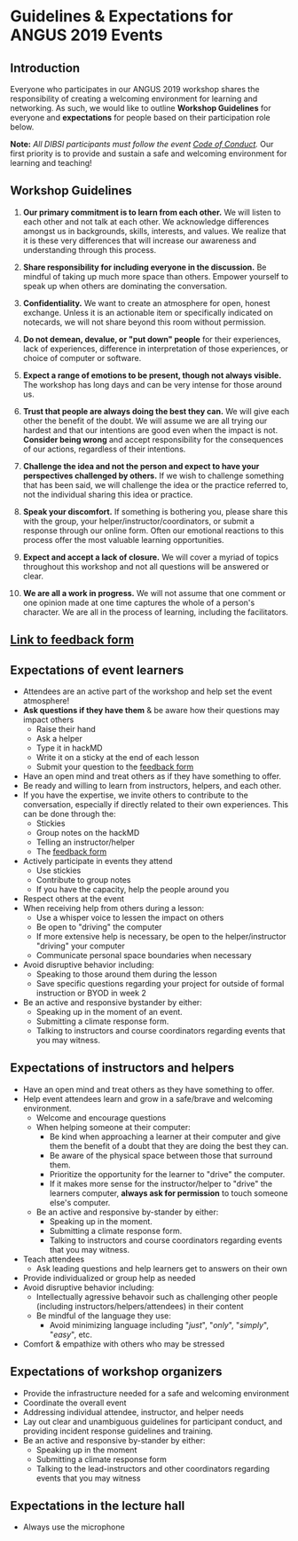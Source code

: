 # Guidelines & Expectations for ANGUS 2019 Events

 ## Introduction
Everyone who participates in our ANGUS 2019 workshop shares the responsibility of creating a welcoming environment for learning and networking. As such, we would like to outline **Workshop Guidelines** for everyone and **expectations** for people based on their participation role below. 

 **Note:** *All DIBSI participants must follow the event [Code of Conduct](coc.html).* Our first priority is to provide and sustain a safe and welcoming environment for learning and teaching!  

 ## Workshop Guidelines 
1. **Our primary commitment is to learn from each other.** We will listen to each other and not talk at each other. We acknowledge differences amongst us in backgrounds, skills, interests, and values. We realize that it is these very differences that will increase our awareness and understanding through this process.

 2. **Share responsibility for including everyone in the discussion.** Be mindful of taking up much more space than others. Empower yourself to speak up when others are dominating the conversation.

 3. **Confidentiality.** We want to create an atmosphere for open, honest exchange. Unless it is an actionable item or specifically indicated on notecards, we will not share beyond this room without permission.

 4. **Do not demean, devalue, or "put down" people** for their experiences, lack of experiences, difference in interpretation of those experiences, or choice of computer or software.

 5. **Expect a range of emotions to be present, though not always visible.** The workshop has long days and can be very intense for those around us.

 6. **Trust that people are always doing the best they can.** We will give each other the benefit of the doubt. We will assume we are all trying our hardest and that our intentions are good even when the impact is not. **Consider being wrong** and accept responsibility for the consequences of our actions, regardless of their intentions. 

 7. **Challenge the idea and not the person and expect to have your perspectives challenged by others.** If we wish to challenge something that has been said, we will challenge the idea or the practice referred to, not the individual sharing this idea or practice. 

 8. **Speak your discomfort.** If something is bothering you, please share this with the group, your helper/instructor/coordinators, or submit a response through our online form. Often our emotional reactions to this process offer the most valuable learning opportunities.

 9. **Expect and accept a lack of closure.** We will cover a myriad of topics throughout this workshop and not all questions will be answered or clear. 

 10. **We are all a work in progress.** We will not assume that one comment or one opinion made at one time captures the whole of a person's character. We are all in the process of learning, including the facilitators.

## [Link to feedback form](http://bit.ly/2019_ANGUS_Feedback)

 ## Expectations of event learners  
* Attendees are an active part of the workshop and help set the event atmosphere!
* **Ask questions if they have them** & be aware how their questions may impact others  
    * Raise their hand 
    * Ask a helper
    * Type it in hackMD 
    * Write it on a sticky at the end of each lesson
    * Submit your question to the [feedback form](http://bit.ly/2019_ANGUS_Feedback)
* Have an open mind and treat others as if they have something to offer.  
* Be ready and willing to learn from instructors, helpers, and each other.
* If you have the expertise, we invite others to contribute to the conversation, especially if directly related to their own experiences. This can be done through the:  
    * Stickies 
    * Group notes on the hackMD
    * Telling an instructor/helper
    * The [feedback form](http://bit.ly/2019_ANGUS_Feedback)
* Actively participate in events they attend  
    * Use stickies
    * Contribute to group notes
    * If you have the capacity, help the people around you  
* Respect others at the event
* When receiving help from others during a lesson:  
    * Use a whisper voice to lessen the impact on others 
    * Be open to "driving" the computer 
    * If more extensive help is necessary, be open to the helper/instructor "driving" your computer
    * Communicate personal space boundaries when necessary
* Avoid disruptive behavior including:
    * Speaking to those around them during the lesson 
    * Save specific questions regarding your project for outside of formal instruction or BYOD in week 2
* Be an active and responsive bystander by either:  
   * Speaking up in the moment of an event.
   * Submitting a climate response form.
   * Talking to instructors and course coordinators regarding events that you may witness.

 ## Expectations of instructors and helpers    
* Have an open mind and treat others as they have something to offer.
* Help event attendees learn and grow in a safe/brave and welcoming environment.   
    * Welcome and encourage questions   
    * When helping someone at their computer:  
        * Be kind when approaching a learner at their computer and give them the benefit of a doubt that they are doing the best they can. 
        * Be aware of the physical space between those that surround them.
        * Prioritize the opportunity for the learner to "drive" the computer. 
        * If it makes more sense for the instructor/helper to "drive" the learners computer, **always ask for permission** to touch someone else's computer.   
    * Be an active and responsive by-stander by either:  
        * Speaking up in the moment.
        * Submitting a climate response form.
        * Talking to instructors and course coordinators regarding events that you may witness.
* Teach attendees 
    * Ask leading questions and help learners get to answers on their own 
* Provide individualized or group help as needed
* Avoid disruptive behavior including:
    * Intellectually agressive behavoir such as challenging other people (including instructors/helpers/attendees) in their content  
    * Be mindful of the language they use:
         * Avoid minimizing language including "*just*", "*only*", "*simply*", "*easy*", etc.
* Comfort & empathize with others who may be stressed


 ## Expectations of workshop organizers  
* Provide the infrastructure needed for a safe and welcoming environment  
* Coordinate the overall event  
* Addressing individual attendee, instructor, and helper needs
* Lay out clear and unambiguous guidelines for participant conduct, and providing incident response guidelines and training.
* Be an active and responsive by-stander by either:  
    * Speaking up in the moment
    * Submitting a climate response form
    * Talking to the lead-instructors and other coordinators regarding events that you may witness


 ## Expectations in the lecture hall
- Always use the microphone 
